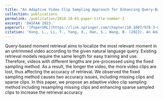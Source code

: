 ```yaml
---
title: "An Adaptive Video Clip Sampling Approach for Enhancing Query-Based Moment Retrieval in Videos"
collection: publications
permalink: /publication/2010-10-01-paper-title-number-2
excerpt: 'DASFAA 2023.'
paperurl: '[PaperURL](https://link.springer.com/chapter/10.1007/978-3-031-30675-4_28)'
citation: 'Kong, L., Li, T., Yang, X., Han, S., Wang, B. (2023). An Adaptive Video Clip Sampling Approach for Enhancing Query-Based Moment Retrieval in Videos. In: Wang, X., et al. Database Systems for Advanced Applications. DASFAA 2023. Lecture Notes in Computer Science, vol 13945. Springer, Cham.'
---
```


Query-based moment retrieval aims to localize the most relevant moment in an untrimmed video according to the given natural language query. Existing retrieval models require the same length for easy training and use. Therefore, videos with different lengths are pre-processed using the fixed sampling method. As a result, the longer the video, the more video clips are lost, thus affecting the accuracy of retrieval. We observed the fixed sampling method causes two accuracy issues, including missing clips and sparse clips. In this paper, we propose an adaptive video clip sampling method including resampling missing clips and enhancing sparse sampled clips to increase the retrieval accuracy

